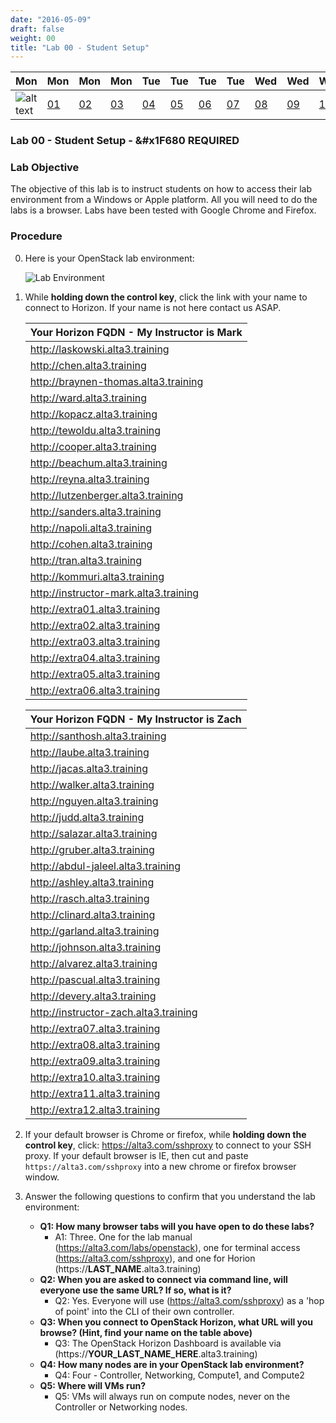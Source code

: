 ```yaml
---
date: "2016-05-09"
draft: false
weight: 00
title: "Lab 00 - Student Setup"
---
```


|Mon|Mon|Mon|Mon|Tue|Tue|Tue|Tue|Wed|Wed|Wed|Thur|Thur|Thur|Thur|
|---|---|---|---|---|---|---|---|---|---|---|---|---|---|---|
|![alt text](https://i.imgur.com/nPM3gyv.png "You are here")|[01](/labs/openstack/01/)|[02](/labs/openstack/02/)|[03](/labs/openstack/03/)|[04](/labs/openstack/04/)|[05](/labs/openstack/05/)|[06](/labs/openstack/06/)|[07](/labs/openstack/07/)|[08](/labs/openstack/08/)|[09](/labs/openstack/09/)|[10](/labs/openstack/10/)|[11](/labs/openstack/11/)|[12](/labs/openstack/12/)|[13](/labs/openstack/13/)|[14](/labs/openstack/14/)|

### Lab 00 - Student Setup - &#x1F680 REQUIRED

### Lab Objective


The objective of this lab is to instruct students on how to access their lab environment from a Windows or Apple platform. All you will need to do the labs is a browser. Labs have been tested with Google Chrome and Firefox. 

### Procedure

0. Here is your OpenStack lab environment: 

	![Lab Environment](https://i.imgur.com/diOquaU.png)

0. While **holding down the control key**, click the link with your name to connect to Horizon. If your name is not here contact us ASAP. 

    | Your Horizon FQDN - My Instructor is Mark
    | ---
    |http://laskowski.alta3.training
    |http://chen.alta3.training
    |http://braynen-thomas.alta3.training
    |http://ward.alta3.training
    |http://kopacz.alta3.training
    |http://tewoldu.alta3.training
    |http://cooper.alta3.training
    |http://beachum.alta3.training
    |http://reyna.alta3.training
    |http://lutzenberger.alta3.training
    |http://sanders.alta3.training
    |http://napoli.alta3.training
    |http://cohen.alta3.training
    |http://tran.alta3.training
    |http://kommuri.alta3.training
    |http://instructor-mark.alta3.training
    |http://extra01.alta3.training
    |http://extra02.alta3.training
    |http://extra03.alta3.training
    |http://extra04.alta3.training
    |http://extra05.alta3.training
    |http://extra06.alta3.training
    
    | Your Horizon FQDN - My Instructor is Zach
    | ---
    |http://santhosh.alta3.training
    |http://laube.alta3.training
    |http://jacas.alta3.training
    |http://walker.alta3.training
    |http://nguyen.alta3.training
    |http://judd.alta3.training
    |http://salazar.alta3.training
    |http://gruber.alta3.training
    |http://abdul-jaleel.alta3.training
    |http://ashley.alta3.training
    |http://rasch.alta3.training
    |http://clinard.alta3.training
    |http://garland.alta3.training
    |http://johnson.alta3.training
    |http://alvarez.alta3.training
    |http://pascual.alta3.training
    |http://devery.alta3.training
    |http://instructor-zach.alta3.training
    |http://extra07.alta3.training
    |http://extra08.alta3.training
    |http://extra09.alta3.training
    |http://extra10.alta3.training
    |http://extra11.alta3.training
    |http://extra12.alta3.training
    
3. If your default browser is Chrome or firefox, while **holding down the control key**, click: https://alta3.com/sshproxy to connect to your SSH proxy. If your default browser is IE, then cut and paste `https://alta3.com/sshproxy` into a new chrome or firefox browser window.
 
4. Answer the following questions to confirm that you understand the lab environment:
    - **Q1: How many browser tabs will you have open to do these labs?**
      - A1: Three. One for the lab manual (https://alta3.com/labs/openstack), one for terminal access (https://alta3.com/sshproxy), and one for Horion (https://**LAST_NAME**.alta3.training)
    - **Q2: When you are asked to connect via command line, will everyone use the same URL?  If so, what is it?**
      - Q2: Yes. Everyone will use (https://alta3.com/sshproxy) as a 'hop of point' into the CLI of their own controller.
    - **Q3: When you connect to OpenStack Horizon, what URL will you browse? (Hint, find your name on the table above)**
      - Q3: The OpenStack Horizon Dashboard is available via (https://**YOUR_LAST_NAME_HERE**.alta3.training)
    - **Q4: How many nodes are in your OpenStack lab environment?**
      - Q4: Four - Controller, Networking, Compute1, and Compute2
    - **Q5: Where will VMs run?**
      - Q5: VMs will always run on compute nodes, never on the Controller or Networking nodes.
	
